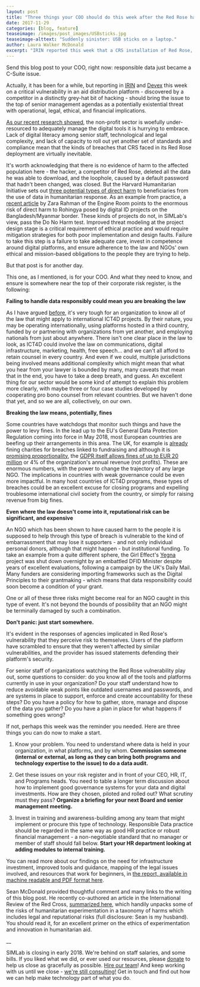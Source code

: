 ```yaml
---
layout: post
title: "Three things your COO should do this week after the Red Rose hack"
date: 2017-11-29
categories: [blog, feature]
teaseimage: /images/post_images/USBsticks.jpg
teaseimage-alttext: "Suddenly sinister: USB sticks on a laptop."
author: Laura Walker McDonald
excerpt: "IRIN reported this week that a CRS installation of Red Rose, an online aid distribution management platform, had significant security vulnerabilities thanks to a default password that hadn't been changed. The resulting flurry of statements from the platform provider's lawyer, other users of the platform, and the hacker should tell you all you need to know about the perils of poor investment in responsible data and digital literacy."
---
```

Send this blog post to your COO, right now: responsible data just became a C-Suite issue.  

Actually, it has been for a while, but reporting in [IRIN](https://www.irinnews.org/investigations/2017/11/27/security-lapses-aid-agency-leave-beneficiary-data-risk) and [Devex](https://www.devex.com/news/new-security-concerns-raised-for-redrose-digital-payment-systems-91619) this week on a critical vulnerability in an aid distribution platform - discovered by a competitor in a distinctly grey-hat bit of hacking - should bring the issue to the top of senior management agendas as a potentially existential threat with operational, legal, ethical, and financial implications.

[As our recent research showed](http://simlab.org/blog/2017/05/26/do-good-data/), the non-profit sector is woefully under-resourced to adequately manage the digital tools it is hurrying to embrace. Lack of digital literacy among senior staff, technological and legal complexity, and lack of capacity to roll out yet another set of standards and compliance mean that the kinds of breaches that CRS faced in its Red Rose deployment are virtually inevitable.

It's worth acknowledging that there is no evidence of harm to the affected population here - the hacker, a competitor of Red Rose, deleted all the data he was able to download, and the loophole, caused by a default password that hadn't been changed, was closed. But the Harvard Humanitarian Initiative sets out [three potential types of direct harm](http://www.unocha.org/sites/dms/Documents/TB18_Data%20Responsibility_Online.pdf) to beneficiaries from the use of data in humanitarian response. As an example from practice, a [recent article](http://www.irinnews.org/opinion/2017/10/23/irresponsible-data-risks-registering-rohingya) by Zara Rahman of the Engine Room points to the enormous risk of direct harm to Rohingya posed by digital ID projects on the Bangladesh/Myanmar border. These kinds of projects do not, in SIMLab's view, pass the Do No Harm test. Improved threat modeling at the project design stage is a critical requirement of ethical practice and would require mitigation strategies for both poor implementation and design faults. Failure to take this step is a failure to take adequate care, invest in competence around digital platforms, and ensure adherence to the law and NGOs' own ethical and mission-based obligations to the people they are trying to help.

But that post is for another day.

This one, as I mentioned, is for your COO. And what they need to know, and ensure is somewhere near the top of their corporate risk register, is the following:

**Failing to handle data responsibly could mean you are breaking the law**

As I have argued [before](http://www.simlab.org/blog/2017/11/01/the-coming-culture-clash/), it's very tough for an organization to know all of the law that might apply to international ICT4D projects. By their nature, you may be operating internationally, using platforms hosted in a third country, funded by or partnering with organizations from yet another, and employing nationals from just about anywhere. There isn't one clear place in the law to look, as ICT4D could involve the law on communications, digital infrastructure, marketing, health, free speech... and we can't all afford to retain counsel in every country. And even if we could, multiple jurisdictions being involved means additional complexity which might mean that what you hear from your lawyer is bounded by many, many caveats that mean that in the end, you have to take a deep breath, and guess. An excellent thing for our sector would be some kind of attempt to explain this problem more clearly, with maybe three or four case studies developed by cooperating pro bono counsel from relevant countries. But we haven't done that yet, and so we are all, collectively, on our own.

**Breaking the law means, potentially, fines**

Some countries have watchdogs that monitor such things and have the power to levy fines. In the lead up to the EU's General Data Protection Regulation coming into force in May 2018, most European countries are beefing up their arrangements in this area. The UK, for example is [already](https://www.civilsociety.co.uk/news/ico-fines-11-charities-for-breaches-of-data-protection.html) fining charities for breaches linked to fundraising and although it is [promising proportionality](https://www.civilsociety.co.uk/technology/ico-will-be-proportional-in-its-approach-to-compliance.html), the [GDPR itself allows fines of up to EUR 20 million](https://www.eugdpr.org/key-changes.html) or 4% of the organization's annual revenue (not profits). These are enormous numbers, with the power to change the trajectory of any large NGO. The implications in countries with weak governance could be even more impactful. In many host countries of ICT4D programs, these types of breaches could be an excellent excuse for closing programs and expelling troublesome international civil society from the country, or simply for raising revenue from big fines.

**Even where the law doesn't come into it, reputational risk can be significant, and expensive**

An NGO which has been shown to have caused harm to the people it is supposed to help through this type of breach is vulnerable to the kind of embarrassment that may lose it supporters - and not only individual personal donors, although that might happen - but institutional funding. To take an example from a quite different sphere, the Girl Effect's [Yegna](http://www.girleffect.org/what-girls-need/articles/july16/august-launch/a-statement-from-girl-effect-about-yegna-and-our-work-with-dfid/) project was shut down overnight by an embattled DFID Minister despite years of excellent evaluations, following a campaign by the UK's Daily Mail. Many funders are considering importing frameworks such as the Digital Principles to their grantmaking - which means that data responsibility could soon become a condition of your grant.

One or all of these three risks might become real for an NGO caught in this type of event. It's not beyond the bounds of possibility that an NGO might be terminally damaged by such a combination.

**Don't panic: just start somewhere.**

It's evident in the responses of agencies implicated in Red Rose's vulnerability that they perceive risk to themselves. Users of the platform have scrambled to ensure that they weren't affected by similar vulnerabilities, and the provider has issued statements defending their platform's security.

For senior staff of organizations watching the Red Rose vulnerability play out, some questions to consider: do you know all of the tools and platforms currently in use in your organization? Do your staff understand how to reduce avoidable weak points like outdated usernames and passwords, and are systems in place to support, enforce and create accountability for these steps? Do you have a policy for how to gather, store, manage and dispose of the data you gather? Do you have a plan in place for what happens if something goes wrong?

If not, perhaps this week was the reminder you needed. Here are three things you can do now to make a start.

1. Know your problem. You need to understand where data is held in your organization, in what platforms, and by whom. **Commission someone (internal or external, as long as they can bring both programs and technology expertise to the issue) to do a data audit.**

2. Get these issues on your risk register and in front of your CEO, HR, IT, and Programs heads. You need to table a longer term discussion about how to implement good governance systems for your data and digital investments. How are they chosen, piloted and rolled out? What scrutiny must they pass? **Organize a briefing for your next Board and senior management meeting.**

3. Invest in training and awareness-building among any team that might implement or procure this type of technology. Responsible Data practice should be regarded in the same way as good HR practice or robust financial management - a non-negotiable standard that no manager or member of staff should fall below. **Start your HR department looking at adding modules to internal training.**

You can read more about our findings on the need for infrastructure investment, improved tools and guidance, mapping of the legal issues involved, and resources that work for beginners, in [the report, available in machine readable and PDF format here](http://www.simlab.org/resources/dogooddata).

Sean McDonald provided thoughtful comment and many links to the writing of this blog post. He recently co-authored an article in the International Review of the Red Cross, [summarized here](http://blogs.icrc.org/law-and-policy/2017/11/28/humanitarian-experimentation/), which handily unpacks some of the risks of humanitarian experimentation in a taxonomy of harms which includes legal and reputational risks (full disclosure: Sean is my husband). You should read it, for an excellent primer on the ethics of experimentation and innovation in humanitarian aid.

__

SIMLab is closing in early 2018. We're behind on staff salaries, and some bills. If you liked what we did, or ever used our resources, please [donate](https://www.paypal.me/simlab/35) to help us close as gracefully as possible. [Hire our team](http://simlab.org/team)! And keep working with us until we close - [we're still consulting!](http://www.simlab.org/services) Get in touch and find out how we can help make technology part of what you do.
